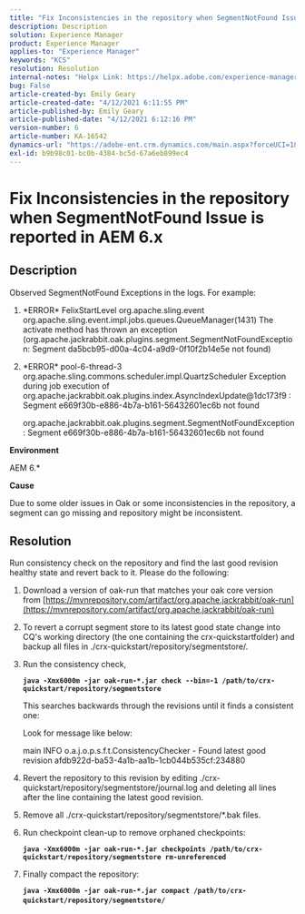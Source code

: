 ```yaml
---
title: "Fix Inconsistencies in the repository when SegmentNotFound Issue is reported in AEM 6.x"
description: Description
solution: Experience Manager
product: Experience Manager
applies-to: "Experience Manager"
keywords: "KCS"
resolution: Resolution
internal-notes: "Helpx Link: https://helpx.adobe.com/experience-manager/kb/fix-inconsistencies-in-the-repository-when-segmentnotfound-issue.html"
bug: False
article-created-by: Emily Geary
article-created-date: "4/12/2021 6:11:55 PM"
article-published-by: Emily Geary
article-published-date: "4/12/2021 6:12:16 PM"
version-number: 6
article-number: KA-16542
dynamics-url: "https://adobe-ent.crm.dynamics.com/main.aspx?forceUCI=1&pagetype=entityrecord&etn=knowledgearticle&id=18318d8e-ba9b-eb11-b1ac-000d3a3680d8"
exl-id: b9b98c01-bc0b-4384-bc5d-67a6eb899ec4
---
```

# Fix Inconsistencies in the repository when SegmentNotFound Issue is reported in AEM 6.x

## Description


Observed SegmentNotFound Exceptions in the logs. For example:

1. \*ERROR\* FelixStartLevel org.apache.sling.event org.apache.sling.event.impl.jobs.queues.QueueManager(1431) The activate method has thrown an exception (org.apache.jackrabbit.oak.plugins.segment.SegmentNotFoundException: Segment da5bcb95-d00a-4c04-a9d9-0f10f2b14e5e not found)
2. \*ERROR\* pool-6-thread-3 org.apache.sling.commons.scheduler.impl.QuartzScheduler Exception during job execution of org.apache.jackrabbit.oak.plugins.index.AsyncIndexUpdate@1dc173f9 : Segment e669f30b-e886-4b7a-b161-56432601ec6b not found

    org.apache.jackrabbit.oak.plugins.segment.SegmentNotFoundException: Segment e669f30b-e886-4b7a-b161-56432601ec6b not found


<b>Environment</b>

AEM 6.\*

<b>Cause</b>

Due to some older issues in Oak or some inconsistencies in the repository, a segment can go missing and repository might be inconsistent.


## Resolution


Run consistency check on the repository and find the last good revision healthy state and revert back to it. Please do the following:

1. Download a version of oak-run that matches your oak core version from [https://mvnrepository.com/artifact/org.apache.jackrabbit/oak-run](https://mvnrepository.com/artifact/org.apache.jackrabbit/oak-run)
2. To revert a corrupt segment store to its latest good state change into CQ's working directory (the one containing the crx-quickstartfolder) and backup all files in ./crx-quickstart/repository/segmentstore/.
3. Run the consistency check,

    <b>`java -Xmx6000m -jar oak-run-*.jar check --bin=-1 /path/to/crx-quickstart/repository/segmentstore`</b>

    

    This searches backwards through the revisions until it finds a consistent one:

    

    Look for message like below:

    main INFO o.a.j.o.p.s.f.t.ConsistencyChecker - Found latest good revision afdb922d-ba53-4a1b-aa1b-1cb044b535cf:234880

    
4. Revert the repository to this revision by editing ./crx-quickstart/repository/segmentstore/journal.log and deleting all lines after the line containing the latest good revision.
5. Remove all ./crx-quickstart/repository/segmentstore/\*.bak files.
6. Run checkpoint clean-up to remove orphaned checkpoints:

    <b>`java -Xmx6000m -jar oak-run-*.jar checkpoints /path/to/crx-quickstart/repository/segmentstore rm-unreferenced`</b>

    
7. Finally compact the repository:

    <b>`java -Xmx6000m -jar oak-run-*.jar compact /path/to/crx-quickstart/repository/segmentstore/`</b>​​​​​​​
